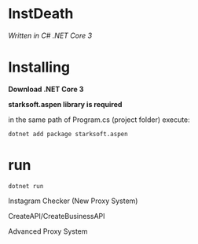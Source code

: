# InstDeath

*Written in C# .NET Core 3*

# Installing

**Download .NET Core 3**

**starksoft.aspen library is required**

in the same path of Program.cs (project folder)
execute:
```
dotnet add package starksoft.aspen
```

# run

```
dotnet run
```

Instagram Checker (New Proxy System)

CreateAPI/CreateBusinessAPI

Advanced Proxy System
